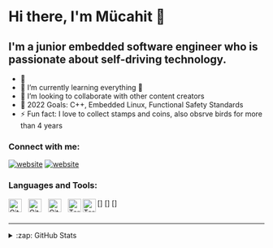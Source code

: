 # Hi there, I'm Mücahit 👋 


## I'm a junior embedded software engineer who is passionate about self-driving technology.

- 🔭 
- 🌱 I’m currently learning everything 🤣
- 👯 I’m looking to collaborate with other content creators
- 🥅 2022 Goals: C++, Embedded Linux, Functional Safety Standards
- ⚡ Fun fact: I love to collect stamps and coins, also obsrve birds for more than 4 years


### Connect with me:

[![website](./img/linkedin-light.svg)](https://www.linkedin.com/in/mucahitdemirci/#gh-light-mode-only)
[![website](./img/linkedin-dark.svg)](https://www.linkedin.com/in/mucahitdemirci/#gh-dark-mode-only)
&nbsp;&nbsp;


### Languages and Tools:

[<img align="left" alt="Git" width="26px" src="https://cdn.jsdelivr.net/gh/devicons/devicon/icons/git/git-original.svg" style="padding-right:10px;" />]
[<img align="left" alt="GitHub" width="26px" src="https://user-images.githubusercontent.com/3369400/139447912-e0f43f33-6d9f-45f8-be46-2df5bbc91289.png" style="padding-right:10px;" />](#gh-dark-mode-only)
[<img align="left" alt="GitHub" width="26px" src="https://user-images.githubusercontent.com/3369400/139448065-39a229ba-4b06-434b-bc67-616e2ed80c8f.png" style="padding-right:10px;" />]
[<img align="left" alt="Terminal" width="26px" src="./img/terminal-light.svg" />](#gh-dark-mode-only)
[<img align="left" alt="Terminal" width="26px" src="./img/terminal-dark.svg" />]
<br />
<br />

---


<details>
<summary>:zap: GitHub Stats</summary>

<img align="left" alt="mucahitdemir's GitHub Stats" src="https://github-readme-stats.vercel.app/api?username=mucahitdemir&show_icons=true&hide_border=false&title_color=ff652f&icon_color=FFE400&bg_color=09131B&text_color=ffffff&border_color=0c1a25" />

<details>



[linkedin]: https://linkedin.com/in/mucahitdemirci

